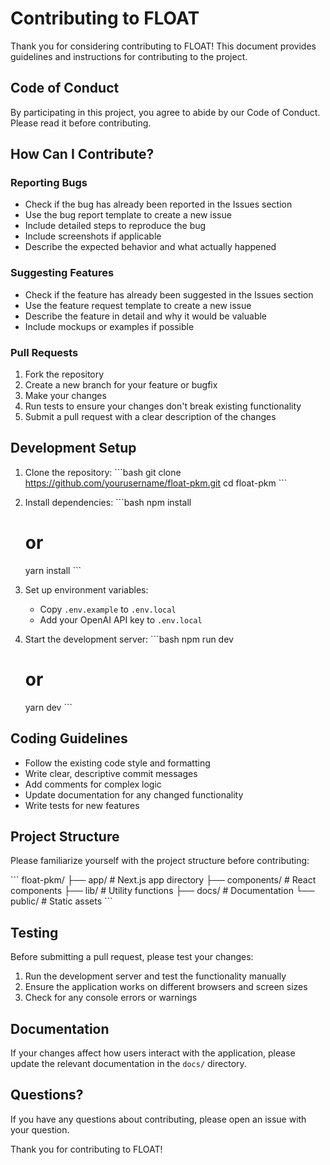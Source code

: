 # Contributing to FLOAT

Thank you for considering contributing to FLOAT! This document provides guidelines and instructions for contributing to the project.

## Code of Conduct

By participating in this project, you agree to abide by our Code of Conduct. Please read it before contributing.

## How Can I Contribute?

### Reporting Bugs

- Check if the bug has already been reported in the Issues section
- Use the bug report template to create a new issue
- Include detailed steps to reproduce the bug
- Include screenshots if applicable
- Describe the expected behavior and what actually happened

### Suggesting Features

- Check if the feature has already been suggested in the Issues section
- Use the feature request template to create a new issue
- Describe the feature in detail and why it would be valuable
- Include mockups or examples if possible

### Pull Requests

1. Fork the repository
2. Create a new branch for your feature or bugfix
3. Make your changes
4. Run tests to ensure your changes don't break existing functionality
5. Submit a pull request with a clear description of the changes

## Development Setup

1. Clone the repository:
   \`\`\`bash
   git clone https://github.com/yourusername/float-pkm.git
   cd float-pkm
   \`\`\`

2. Install dependencies:
   \`\`\`bash
   npm install
   # or
   yarn install
   \`\`\`

3. Set up environment variables:
   - Copy `.env.example` to `.env.local`
   - Add your OpenAI API key to `.env.local`

4. Start the development server:
   \`\`\`bash
   npm run dev
   # or
   yarn dev
   \`\`\`

## Coding Guidelines

- Follow the existing code style and formatting
- Write clear, descriptive commit messages
- Add comments for complex logic
- Update documentation for any changed functionality
- Write tests for new features

## Project Structure

Please familiarize yourself with the project structure before contributing:

\`\`\`
float-pkm/
├── app/                  # Next.js app directory
├── components/           # React components
├── lib/                  # Utility functions
├── docs/                 # Documentation
└── public/               # Static assets
\`\`\`

## Testing

Before submitting a pull request, please test your changes:

1. Run the development server and test the functionality manually
2. Ensure the application works on different browsers and screen sizes
3. Check for any console errors or warnings

## Documentation

If your changes affect how users interact with the application, please update the relevant documentation in the `docs/` directory.

## Questions?

If you have any questions about contributing, please open an issue with your question.

Thank you for contributing to FLOAT!
